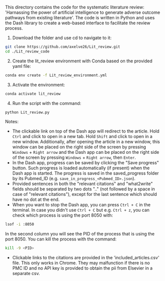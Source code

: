 This directory contains the code for the systematic literature review: 'Harnassing the power of artificial intelligence to generate adverse outcome pathways from existing literature'. The code is written in Python and uses the Dash library to create a web-based interface to facilitate the review process.
1. Download the folder and use cd to navigate to it:
```bash
git clone https://github.com/axelve26/Lit_review.git
cd ./Lit_review_code
```
2. Create the lit_review environment with Conda based on the provided yaml file:
```bash
conda env create -f Lit_review_environment.yml
```
3. Activate the environment:
```bash
conda activate lit_review
```
4. Run the script with the command:
```bash
python Lit_review.py
```
Notes:
- The clickable link on top of the Dash app will redirect to the article. Hold `Ctrl` and click to open in a new tab. Hold `Shift` and click to open in a new window. Additionally, after opening the article in a new window, this window can be placed on the right side of the screen by pressing `Windows` + `Right arrow` and the Dash app can be placed on the right side of the screen by pressing `Windows` + `Right arrow`, then `Enter`. 
- In the Dash app, progress can be saved by clicking the "Save progress" button. Such progress is loaded automatically (if present) when the Dash app is started. The progress is saved in the saved_progress folder by its Pubmed_ID (e.g. `save_in_progress_<Pubmed_ID>.json`).
- Provided sentences in both the "relevant citations" and "what2write" fields should be separated by two dots ".." (not followed by a space in case of "relevant citations"), except for the last sentence which should have no dot at the end.
- When you want to stop the Dash app, you can press `Ctrl + C` in the terminal. In case you didn't use `Ctrl + C` but e.g. `Ctrl + z`, you can check which process is using the port 8050 with:
```bash
lsof -i :8050
```
In the second column you will see the PID of the process that is using the port 8050. You can kill the process with the command:
```bash
kill -9 <PID>
```
- Clickable links to the citations are provided in the 'included_articles.csv' file. This only works in Chrome. They may malfunction if there is no PMC ID and no API key is provided to obtain the pii from Elsevier in a separate csv.
